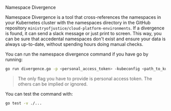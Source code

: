 Namespace Divergence

Namespace Divergence is a tool that cross-references the namespaces in your Kubernetes cluster with the namespaces directory in the GitHub repository `ministryofjustice/cloud-platform-environments`. If a divergence is found, it can send a slack message or just print to screen. This way, you can be sure that accedental namespaces don't exist and ensure your data is always up-to-date, without spending hours doing manual checks.

You can run the namespace divergence command if you have go by running:

```bash
go run divergence.go -p <personal_access_token> -kubeconfig <path_to_kubeconfig> -slackApi <OAUTH_token> -channelId <slack_channel_id_integer>
```

> The only flag you have to provide is personal access token. The others can be implied or ignored.

You can test the command with:

```bash
go test -v ./...
```
